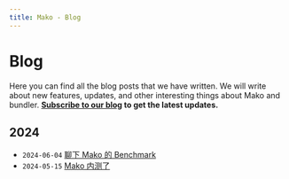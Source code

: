 ```yaml
---
title: Mako - Blog
---
```


# Blog

Here you can find all the blog posts that we have written. We will write about new features, updates, and other interesting things about Mako and bundler. **[Subscribe to our blog](/rss.xml) to get the latest updates.**

## 2024

- `2024-06-04` [聊下 Mako 的 Benchmark](/blog/benchmark)
- `2024-05-15` [Mako 内测了](/blog/mako-internal-test)
